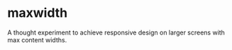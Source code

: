 # maxwidth
A thought experiment to achieve responsive design on larger screens with max content widths.
